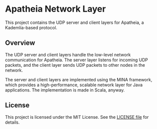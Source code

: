 # Apatheia Network Layer
This project contains the UDP server and client layers for Apatheia, a Kademlia-based protocol.

## Overview
The UDP server and client layers handle the low-level network communication for Apatheia. The server layer listens for incoming UDP packets, 
and the client layer sends UDP packets to other nodes in the network.

The server and client layers are implemented using the MINA framework, which provides a high-performance, scalable network layer for Java applications. 
The implementation is made in Scala, anyway.

## License
This project is licensed under the MIT License. See the [LICENSE file](LICENSE) for details.
